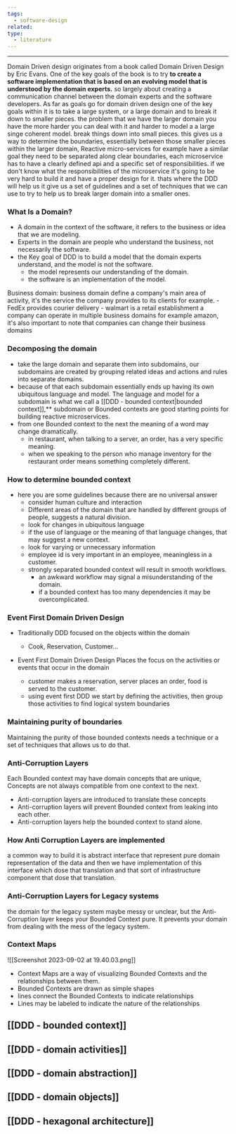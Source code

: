 ```yaml
---
tags:
  - software-design
related: 
type:
  - literature
---
```


--- 

Domain Driven design originates from a book called Domain Driven Design by Eric Evans.
One of the key goals of the book is to try **to create a software implementation that is based on an evolving model that is understood by the domain experts.** so largely about creating a communication channel between the domain experts and the software developers.
As far as goals go for domain driven design one of the key goals within it is to take a large system, or a large domain and to break it down to smaller pieces. the problem that we have the larger domain you have the more harder you can deal with it and harder to model a a large singe coherent model.
break things down into small pieces. this gives us a way to determine the boundaries, essentially between those smaller pieces within the larger domain,
Reactive micro-services for example have a similar goal they need to be separated along clear boundaries, each microservice has to have a clearly defined api and a specific set of responsibilities. if we don't know what the responsibilities of the microservice it's going to be very hard to build it and have a proper design for it.
thats where the DDD will help us it give us a set of guidelines and a set of techniques that we can use to try to help us to break larger domain into a smaller ones.
### What Is a Domain?
- A domain in the context of the software, it refers to the business or idea that we are modeling.
- Experts in the domain are people who understand the business, not necessarily the software.
- the Key goal of DDD is to build a model that the domain experts understand, and the model is not the software.
	- the model represents our understanding of the domain.
	- the software is an implementation of the model.

Business domain:  business domain define a company's main area of activity, it's the service the company provides to its clients for example. 
	- FedEx provides courier delivery
	- walmart is a retail establishment 
a company can operate in multiple business domains for example amazon, it's also important to note that companies can change their business domains 

### Decomposing the domain
- take the large domain and separate them into subdomains, our subdomains are created by grouping related ideas and actions and rules into separate domains.
- because of that each subdomain essentially ends up having its own ubiquitous language and model. The language and model for a subdomain is what we call a [[DDD - bounded context|bounded context]],** subdomain or Bounded contexts are good starting points for building reactive microservices.
- from one Bounded context to the next the meaning of a word may change dramatically.
	- in restaurant, when talking to a server, an order, has a very specific meaning.
	- when we speaking to the person who manage inventory for the restaurant order means something completely different.

### How to determine bounded context
- here you are some guidelines because there are no universal answer
	- consider human culture and interaction
	- Different areas of the domain that are handled by different groups of people, suggests a natural division.
	- look for changes in ubiquitous language
	- if the use of language or the meaning of that language changes, that may suggest a new context.
	- look for varying or unnecessary information
	- employee id is very important in an employee, meaningless in a customer.
	- strongly separated bounded context will result in smooth workflows.
		- an awkward workflow may signal a misunderstanding of the domain.
		- if a bounded context has too many dependencies it may be overcomplicated.
### Event First Domain Driven Design 
- Traditionally DDD focused on the objects within the domain
	- Cook, Reservation, Customer...

- Event First Domain Driven Design Places the focus on the activities or events that occur in the domain
	- customer makes a reservation, server places an order, food is served to the customer.
	- using event first DDD we start by defining the activities, then group those activities to find logical system boundaries

### Maintaining purity of boundaries 
 Maintaining the purity of those bounded contexts needs a technique or a set of techniques that allows us to do that.
### Anti-Corruption Layers

Each Bounded context may have domain concepts that are unique, Concepts are not always compatible from one context to the next.

- Anti-corruption layers are introduced to translate these concepts
- Anti-corruption layers will prevent Bounded context from leaking into each other.
- Anti-corruption layers help the bounded context to stand alone.

### **How Anti Corruption Layers are implemented**
a common way to build it is abstract interface that represent pure domain representation of the data and then we have implementation of this interface which dose that translation and that sort of infrastructure component that dose that translation.

### Anti-Corruption Layers for Legacy systems

the domain for the legacy system maybe messy or unclear, but the Anti-Corruption layer keeps your Bounded Context pure.
It prevents your domain from dealing with the mess of the legacy system.

### Context Maps
![[Screenshot 2023-09-02 at 19.40.03.png]]
- Context Maps are a way of visualizing Bounded Contexts and the relationships between them.
- Bounded Contexts are drawn as simple shapes
- lines connect the Bounded Contexts to indicate relationships
- Lines may be labeled to indicate the nature of the relationships



## [[DDD - bounded context]]
## [[DDD - domain activities]] 
## [[DDD - domain abstraction]]
## [[DDD - domain objects]]
## [[DDD - hexagonal architecture]]
